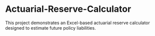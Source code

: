 # Actuarial-Reserve-Calculator
This project demonstrates an Excel-based actuarial reserve calculator designed to estimate future policy liabilities.
